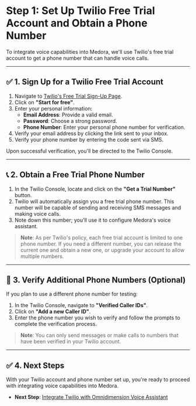 # Step 1: Set Up Twilio Free Trial Account and Obtain a Phone Number

To integrate voice capabilities into Medora, we'll use Twilio's free trial account to get a phone number that can handle voice calls.

---

## ✅ 1. Sign Up for a Twilio Free Trial Account

1. Navigate to [Twilio's Free Trial Sign-Up Page](https://www.twilio.com/try-twilio).
2. Click on **"Start for free"**.
3. Enter your personal information:
   - **Email Address**: Provide a valid email.
   - **Password**: Choose a strong password.
   - **Phone Number**: Enter your personal phone number for verification.
4. Verify your email address by clicking the link sent to your inbox.
5. Verify your phone number by entering the code sent via SMS.

Upon successful verification, you'll be directed to the Twilio Console.

---

## 📞 2. Obtain a Free Trial Phone Number

1. In the Twilio Console, locate and click on the **"Get a Trial Number"** button.
2. Twilio will automatically assign you a free trial phone number. This number will be capable of sending and receiving SMS messages and making voice calls.
3. Note down this number; you'll use it to configure Medora's voice assistant.

> **Note**: As per Twilio's policy, each free trial account is limited to one phone number. If you need a different number, you can release the current one and obtain a new one, or upgrade your account to allow multiple numbers.

---

## 🔐 3. Verify Additional Phone Numbers (Optional)

If you plan to use a different phone number for testing:

1. In the Twilio Console, navigate to **"Verified Caller IDs"**.
2. Click on **"Add a new Caller ID"**.
3. Enter the phone number you wish to verify and follow the prompts to complete the verification process.

> **Note**: You can only send messages or make calls to numbers that have been verified in your Twilio account.

---

## ✅ 4. Next Steps

With your Twilio account and phone number set up, you're ready to proceed with integrating voice capabilities into Medora.

- **Next Step**: [Integrate Twilio with Omnidimension Voice Assistant](../02-integrate-voice-assistant.md)